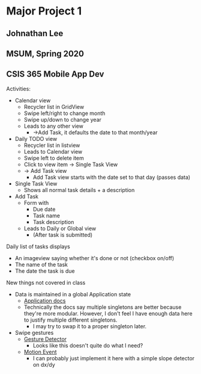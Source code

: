 # Major Project 1
## Johnathan Lee
## MSUM, Spring 2020
## CSIS 365 Mobile App Dev

Activities:
- Calendar view
  - Recycler list in GridView
  - Swipe left/right to change month
  - Swipe up/down to change year
  - Leads to any other view
    - ->Add Task, it defaults the date to that month/year
- Daily TODO view
  - Recycler list in listview
  - Leads to Calendar view
  - Swipe left to delete item
  - Click to view item -> Single Task View
  - -> Add Task view
    - Add Task view starts with the date set to that day (passes data)
- Single Task View
  - Shows all normal task details + a description
- Add Task
  - Form with
    - Due date
    - Task name
    - Task description
  - Leads to Daily or Global view
    - (After task is submitted)

Daily list of tasks displays
- An imageview saying whether it's done or not (checkbox on/off)
- The name of the task
- The date the task is due

New things not covered in class
- Data is maintained in a global Application state
  - [Application docs](https://developer.android.com/reference/android/app/Application.html)
  - Technically the docs say multiple singletons are better because they're more modular.
    However, I don't feel I have enough data here to justify multiple different singletons.
    - I may try to swap it to a proper singleton later.
- Swipe gestures
  - [Gesture Detector](https://developer.android.com/reference/android/view/GestureDetector?hl=en)
    - Looks like this doesn't quite do what I need?
  - [Motion Event](https://developer.android.com/reference/android/view/MotionEvent.html)
    - I can probably just implement it here with a simple slope detector on dx/dy
